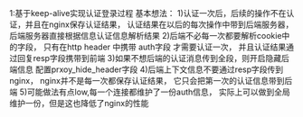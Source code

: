 1:基于keep-alive实现认证登录过程
基本想法：
1)认证一次后，后续的操作不在认证，并且在nginx保存认证结果，
认证结果在以后的每次操作中带到后端服务器，后端服务器直接根据信息认证信息解析结果
2)后端不必每一次都要解析cookie中的字段， 只有在http header 中携带 auth字段
才需要认证一次， 并且认证结果通过回复resp字段携带到前端
3)如果不想后端的认证消息传到全段，则开启隐藏后端信息 配置prxoy_hide_header字段
4)后端上下文信息不要通过resp字段传到nginx， nginx并不是每一次都保存认证结果， 它只会把第一次的认证信息带到后端
5)可能做法有点low,每一个连接都维护了一份auth信息， 实际上可以做到全局维护一份，但是这也降低了nginx的性能
